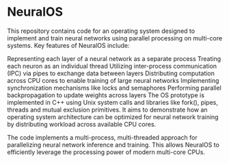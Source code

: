 # NeuralOS
This repository contains code for an operating system designed to implement and train neural networks using parallel processing on multi-core systems.
Key features of NeuralOS include:

Representing each layer of a neural network as a separate process
Treating each neuron as an individual thread
Utilizing inter-process communication (IPC) via pipes to exchange data between layers
Distributing computation across CPU cores to enable training of large neural networks
Implementing synchronization mechanisms like locks and semaphores
Performing parallel backpropagation to update weights across layers
The OS prototype is implemented in C++ using Unix system calls and libraries like fork(), pipes, threads and mutual exclusion primitives. It aims to demonstrate how an operating system architecture can be optimized for neural network training by distributing workload across available CPU cores.

The code implements a multi-process, multi-threaded approach for parallelizing neural network inference and training. This allows NeuralOS to efficiently leverage the processing power of modern multi-core CPUs.
